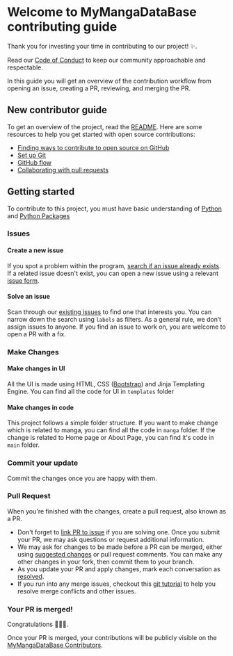 # Welcome to MyMangaDataBase contributing guide

Thank you for investing your time in contributing to our project! :sparkles:. 

Read our [Code of Conduct](./CODE_OF_CONDUCT.md) to keep our community approachable and respectable.

In this guide you will get an overview of the contribution workflow from opening an issue, creating a PR, reviewing, and merging the PR.

## New contributor guide

To get an overview of the project, read the [README](../README.md). Here are some resources to help you get started with open source contributions:

- [Finding ways to contribute to open source on GitHub](https://docs.github.com/en/get-started/exploring-projects-on-github/finding-ways-to-contribute-to-open-source-on-github)
- [Set up Git](https://docs.github.com/en/get-started/quickstart/set-up-git)
- [GitHub flow](https://docs.github.com/en/get-started/quickstart/github-flow)
- [Collaborating with pull requests](https://docs.github.com/en/github/collaborating-with-pull-requests)


## Getting started

To contribute to this project, you must have basic understanding of [Python](https://www.python.org/) and [Python Packages](https://pypi.org/)

### Issues

#### Create a new issue

If you spot a problem within the program, [search if an issue already exists](https://github.com/EdwinRodger/MyMangaDataBase/issues). If a related issue doesn't exist, you can open a new issue using a relevant [issue form](https://github.com/EdwinRodger/MyMangaDataBase/issues/new/choose). 

#### Solve an issue

Scan through our [existing issues](https://github.com/EdwinRodger/MyMangaDataBase/issues) to find one that interests you. You can narrow down the search using `labels` as filters. As a general rule, we don’t assign issues to anyone. If you find an issue to work on, you are welcome to open a PR with a fix.

### Make Changes

#### Make changes in UI

All the UI is made using HTML, CSS ([Bootstrap](https://getbootstrap.com/docs/5.2/getting-started/introduction/)) and Jinja Templating Engine. You can find all the code for UI in `templates` folder

#### Make changes in code

This project follows a simple folder structure. If you want to make change which is related to manga, you can find all the code in `manga` folder. If the change is related to Home page or About Page, you can find it's code in `main` folder.

### Commit your update

Commit the changes once you are happy with them.

### Pull Request

When you're finished with the changes, create a pull request, also known as a PR.
- Don't forget to [link PR to issue](https://docs.github.com/en/issues/tracking-your-work-with-issues/linking-a-pull-request-to-an-issue) if you are solving one.
Once you submit your PR, we may ask questions or request additional information.
- We may ask for changes to be made before a PR can be merged, either using [suggested changes](https://docs.github.com/en/github/collaborating-with-issues-and-pull-requests/incorporating-feedback-in-your-pull-request) or pull request comments. You can make any other changes in your fork, then commit them to your branch.
- As you update your PR and apply changes, mark each conversation as [resolved](https://docs.github.com/en/github/collaborating-with-issues-and-pull-requests/commenting-on-a-pull-request#resolving-conversations).
- If you run into any merge issues, checkout this [git tutorial](https://github.com/skills/resolve-merge-conflicts) to help you resolve merge conflicts and other issues.

### Your PR is merged!

Congratulations :tada::tada::sparkles:. 

Once your PR is merged, your contributions will be publicly visible on the [MyMangaDataBase Contributors](https://github.com/EdwinRodger/MyMangaDataBase/graphs/contributors).
